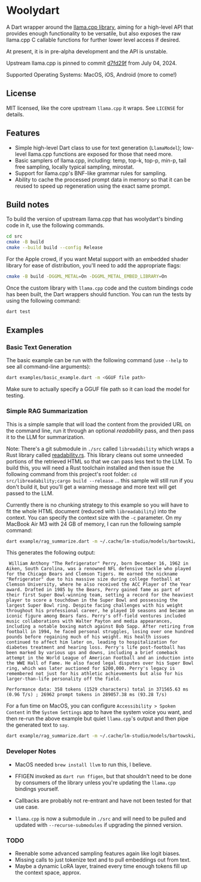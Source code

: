 # Woolydart

A Dart wrapper around the [llama.cpp library](https://github.com/ggerganov/llama.cpp), aiming for a high-level
API that provides enough functionality to be versatile, but also exposes the raw llama.cpp C callable functions
for further lower level access if desired.

At present, it is in pre-alpha development and the API is unstable. 

Upstream llama.cpp is pinned to commit [d7fd29f](https://github.com/ggerganov/llama.cpp/commit/d7fd29fff16456ce9c3a23fd2d09a66256b05aff)
from July 04, 2024.

Supported Operating Systems: MacOS, iOS, Android (more to come!)

## License

MIT licensed, like the core upstream `llama.cpp` it wraps. See `LICENSE` for details.


## Features

* Simple high-level Dart class to use for text generation (`LlamaModel`); low-level llama.cpp functions are exposed for those that need more.
* Basic samplers of llama.cpp, including: temp, top-k, top-p, min-p, tail free sampling, locally typical sampling, mirostat.
* Support for llama.cpp's BNF-like grammar rules for sampling.
* Ability to cache the processed prompt data in memory so that it can be reused to speed up regeneration using the exact same prompt.


## Build notes

To build the version of upstream llama.cpp that has woolydart's binding code in it, use the following commands.

```bash
cd src
cmake -B build
cmake --build build --config Release
```

For the Apple crowd, if you want Metal support with an embedded shader library for ease of distribution, you'll need to
add the appropriate flags:

```bash
cmake -B build -DGGML_METAL=On -DGGML_METAL_EMBED_LIBRARY=On 
```

Once the custom library with `llama.cpp` code and the custom bindings code has been built, the Dart wrappers should function. You can run the
tests by using the following command:

```bash
dart test
```


## Examples

### Basic Text Generation

The basic example can be run with the following command (use `--help` to see all command-line arguments):

```bash
dart examples/basic_example.dart -m <GGUF file path>
```

Make sure to actually specify a GGUF file path so it can load the model for testing.

### Simple RAG Summarization

This is a simple sample that will load the content from the provided URL on the command line, run it
through an optional *readability* pass, and then pass it to the LLM for summarization.

Note: There's a git submodule in `./src` called `libreadability` which wraps a Rust library called
[readability.rs](https://github.com/readable-app/readability.rs). This library cleans out some 
unneeded portions of the retrieved HTML so that we can pass less text to the LLM. To build this,
you will need a Rust toolchain installed and then issue the following command from this project's root
folder: `cd src/libreadability;cargo build --release` ... this sample will still run if you don't build
it, but you'll get a warning message and more text will get passed to the LLM.

Currently there is no chunking strategy to this example so you will have to fit the whole HTML document
(reduced with `libreadability`) into the context. You can specify the context size with the `-c` parameter.
 On my MacBook Air M3 with 24 GB of memory, I can run the following sample command:

```bash
dart example/rag_summarize.dart -m ~/.cache/lm-studio/models/bartowski/Phi-3.1-mini-128k-instruct-GGUF/Phi-3.1-mini-128k-instruct-Q4_K_M.gguf --url "https://en.wikipedia.org/wiki/William_Perry_(American_football)" -c 28000
```

This generates the following output:

```
 William Anthony "The Refrigerator" Perry, born December 16, 1962 in Aiken, South Carolina, was a renowned NFL defensive tackle who played for the Chicago Bears and Clemson Tigers. He earned the nickname "Refrigerator" due to his massive size during college football at Clemson University, where he also received the ACC Player of the Year award. Drafted in 1985 by the Bears, Perry gained fame as part of their first Super Bowl-winning team, setting a record for the heaviest player to score a touchdown in the Super Bowl and possessing the largest Super Bowl ring. Despite facing challenges with his weight throughout his professional career, he played 10 seasons and became an iconic figure among Bears fans. Perry's off-field ventures included music collaborations with Walter Payton and media appearances, including a notable boxing match against Bob Sapp. After retiring from football in 1994, he faced personal struggles, losing over one hundred pounds before regaining much of his weight. His health issues continued to affect him later on, leading to hospitalization for diabetes treatment and hearing loss. Perry's life post-football has been marked by various ups and downs, including a brief comeback attempt in the World League of American Football and an induction into the WWE Hall of Fame. He also faced legal disputes over his Super Bowl ring, which was later auctioned for $200,000. Perry's legacy is remembered not just for his athletic achievements but also for his larger-than-life personality off the field.

Performance data: 358 tokens (1529 characters) total in 371565.63 ms (0.96 T/s) ; 26962 prompt tokens in 289057.38 ms (93.28 T/s)
```

For a fun time on MacOS, you can configure `Accessibility > Spoken Content` in the `System Settings` app to have the 
system voice you want, and then re-run the above example but quiet `llama.cpp`'s output and then pipe the generated
text to `say`.

```bash
dart example/rag_summarize.dart -m ~/.cache/lm-studio/models/bartowski/Phi-3.1-mini-128k-instruct-GGUF/Phi-3.1-mini-128k-instruct-Q4_K_M.gguf --url "https://en.wikipedia.org/wiki/William_Perry_(American_football)" -c 28000 -q | say
```


### Developer Notes

* MacOS needed `brew install llvm` to run this, I believe.

* FFIGEN invoked as `dart run ffigen`, but that shouldn't need to be done by consumers of the library unless you're
  updating the `llama.cpp` bindings yourself.

* Callbacks are probably not re-entrant and have not been tested for that use case.

* `llama.cpp` is now a submodule in `./src` and will need to be pulled and updated with `--recurse-submodules` if upgrading the 
pinned version.


### TODO

* Reenable some advanced sampling features again like logit biases.
* Missing calls to just tokenize text and to pull embeddings out from text.
* Maybe a dynamic LoRA layer, trained every time enough tokens fill up the context space, approx.